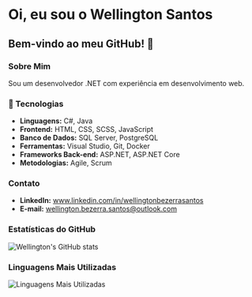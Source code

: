# Oi, eu sou o Wellington Santos

## Bem-vindo ao meu GitHub! 👋

### Sobre Mim
Sou um desenvolvedor .NET com experiência em desenvolvimento web.

### 🚀 Tecnologias
- **Linguagens:** C#, Java
- **Frontend:** HTML, CSS, SCSS, JavaScript
- **Banco de Dados:** SQL Server, PostgreSQL
- **Ferramentas:** Visual Studio, Git, Docker
- **Frameworks Back-end:** ASP.NET, ASP.NET Core
- **Metodologias:** Agile, Scrum


### Contato
- **LinkedIn:** www.linkedin.com/in/wellingtonbezerrasantos
- **E-mail:** wellington.bezerra.santos@outlook.com

### Estatísticas do GitHub
![Wellington's GitHub stats](https://github-readme-stats.vercel.app/api?username=wsantos-dev&show_icons=true)

### Linguagens Mais Utilizadas
![Linguagens Mais Utilizadas](https://github-readme-stats.vercel.app/api/top-langs/?username=wsantos-dev&layout=compact)

